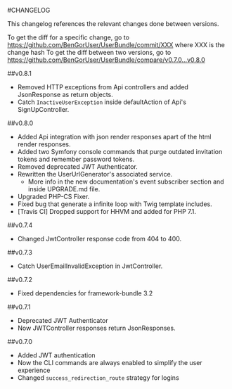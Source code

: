 #CHANGELOG

This changelog references the relevant changes done between versions.

To get the diff for a specific change, go to https://github.com/BenGorUser/UserBundle/commit/XXX where XXX is the change hash
To get the diff between two versions, go to https://github.com/BenGorUser/UserBundle/compare/v0.7.0...v0.8.0

##v0.8.1
* Removed HTTP exceptions from Api controllers and added JsonResponse as return objects.
* Catch `InactiveUserException` inside defaultAction of Api's SignUpController.

##v0.8.0
* Added Api integration with json render responses apart of the html render responses.
* Added two Symfony console commands that purge outdated invitation tokens and remember password tokens.
* Removed deprecated JWT Authenticator.
* Rewritten the UserUrlGenerator's associated service.
  * More info in the new documentation's event subscriber section and inside UPGRADE.md file.
* Upgraded PHP-CS Fixer.
* Fixed bug that generate a infinite loop with Twig template includes.
* [Travis CI] Dropped support for HHVM and added for PHP 7.1.

##v0.7.4
* Changed JwtController response code from 404 to 400.

##v0.7.3
* Catch UserEmailInvalidException in JwtController.

##v0.7.2
* Fixed dependencies for framework-bundle 3.2

##v0.7.1
* Deprecated JWT Authenticator
* Now JWTController responses return JsonResponses.

##v0.7.0
* Added JWT authentication
* Now the CLI commands are always enabled to simplify the user experience
* Changed `success_redirection_route` strategy for logins
